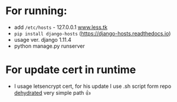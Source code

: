 # For running: 
 - add `/etc/hosts` - 127.0.0.1 www.less.tk
 - `pip install django-hosts` (https://django-hosts.readthedocs.io)
 - usage ver. django 1.11.4
 - python manage.py runserver


# For update cert in runtime 
 - I usage letsencrypt cert, for his update I use .sh script form 
   repo [dehydrated](https://github.com/lukas2511/dehydrated) very 
   simple path :+1:


